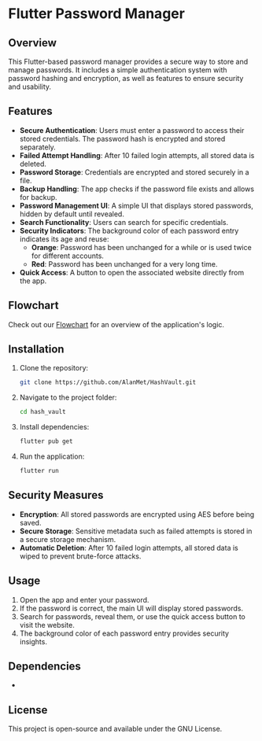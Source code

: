 # Flutter Password Manager

## Overview
This Flutter-based password manager provides a secure way to store and manage passwords. It includes a simple authentication system with password hashing and encryption, as well as features to ensure security and usability.

## Features
- **Secure Authentication**: Users must enter a password to access their stored credentials. The password hash is encrypted and stored separately.
- **Failed Attempt Handling**: After 10 failed login attempts, all stored data is deleted.
- **Password Storage**: Credentials are encrypted and stored securely in a file.
- **Backup Handling**: The app checks if the password file exists and allows for backup.
- **Password Management UI**: A simple UI that displays stored passwords, hidden by default until revealed.
- **Search Functionality**: Users can search for specific credentials.
- **Security Indicators**: The background color of each password entry indicates its age and reuse:
  - **Orange**: Password has been unchanged for a while or is used twice for different accounts.
  - **Red**: Password has been unchanged for a very long time.
- **Quick Access**: A button to open the associated website directly from the app.

## Flowchart
Check out our [Flowchart](flowchart.md) for an overview of the application's logic.

## Installation
1. Clone the repository:
   ```sh
   git clone https://github.com/AlanMet/HashVault.git
   ```
2. Navigate to the project folder:
   ```sh
   cd hash_vault
   ```
3. Install dependencies:
   ```sh
   flutter pub get
   ```
4. Run the application:
   ```sh
   flutter run
   ```

## Security Measures
- **Encryption**: All stored passwords are encrypted using AES before being saved.
- **Secure Storage**: Sensitive metadata such as failed attempts is stored in a secure storage mechanism.
- **Automatic Deletion**: After 10 failed login attempts, all stored data is wiped to prevent brute-force attacks.

## Usage
1. Open the app and enter your password.
2. If the password is correct, the main UI will display stored passwords.
3. Search for passwords, reveal them, or use the quick access button to visit the website.
4. The background color of each password entry provides security insights.

## Dependencies
-

## License
This project is open-source and available under the GNU License.

